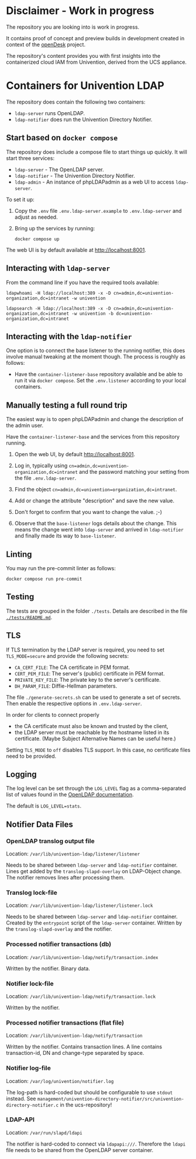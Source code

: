 # Disclaimer - Work in progress

The repository you are looking into is work in progress.

It contains proof of concept and preview builds in development created in context of the [openDesk](https://gitlab.opencode.de/bmi/souveraener_arbeitsplatz/info) project.

The repository's content provides you with first insights into the containerized cloud IAM from Univention, derived from the UCS appliance. 

# Containers for Univention LDAP

The repository does contain the following two containers:

- `ldap-server` runs OpenLDAP.
- `ldap-notifier` does run the Univention Directory Notifier.


## Start based on `docker compose`

The repository does include a compose file to start things up quickly. It will
start three services:

- `ldap-server` - The OpenLDAP server.
- `ldap-notifier` - The Univention Directory Notifier.
- `ldap-admin` - An instance of phpLDAPadmin as a web UI to access
  `ldap-server`.


To set it up:

1. Copy the `.env` file `.env.ldap-server.example` to `.env.ldap-server` and adjust
   as needed.

2. Bring up the services by running:

   ```
   docker compose up
   ```

The web UI is by default available at <http://localhost:8001>.



## Interacting with `ldap-server`


From the command line if you have the required tools available:

```
ldapwhoami -H ldap://localhost:389 -x -D cn=admin,dc=univention-organization,dc=intranet -w univention

ldapsearch -H ldap://localhost:389 -x -D cn=admin,dc=univention-organization,dc=intranet -w univention -b dc=univention-organization,dc=intranet
```


## Interacting with the `ldap-notifier`

One option is to connect the base listener to the running notifier, this does
involve manual tweaking at the moment though. The process is roughly as follows:

- Have the `container-listener-base` repository available and be able to run it
  via `docker compose`. Set the `.env.listener` according to your local
  containers.


## Manually testing a full round trip

The easiest way is to open phpLDAPadmin and change the description of the admin
user.

Have the `container-listener-base` and the services from this repository running.


1. Open the web UI, by default <http://localhost:8001>.

2. Log in, typically using `cn=admin,dc=univention-organization,dc=intranet` and
   the password matching your setting from the file `.env.ldap-server`.

3. Find the object `cn=admin,dc=univention=organization,dc=intranet`.

4. Add or change the attribute "description" and save the new value.

5. Don't forget to confirm that you want to change the value. ;-)

6. Observe that the `base-listener` logs details about the change. This means
   the change went into `ldap-server` and arrived in `ldap-notifier` and finally
   made its way to `base-listener`.


## Linting

You may run the pre-commit linter as follows:

```
docker compose run pre-commit
```

## Testing

The tests are grouped in the folder `./tests`. Details are described in the file
[`./tests/README.md`][tests_readme_md].

[tests_readme_md]: ./tests/README.md


## TLS

If TLS termination by the LDAP server is required,
you need to set `TLS_MODE=secure`
and provide the following secrets:
- `CA_CERT_FILE`: The CA certificate in PEM format.
- `CERT_PEM_FILE`: The server's (public) certificate in PEM format.
- `PRIVATE_KEY_FILE`: The private key to the server's certificate.
- `DH_PARAM_FILE`: Diffie-Hellman parameters.

The file `./generate-secrets.sh` can be used to generate a set of secrets.
Then enable the respective options in `.env.ldap-server`.

In order for clients to connect properly
- the CA certificate must also be known and trusted by the client,
- the LDAP server must be reachable by the hostname listed in its certificate.
  (Maybe Subject Alternative Names can be useful here.)

Setting `TLS_MODE` to `off` disables TLS support.
In this case, no certificate files need to be provided.

## Logging

The log level can be set through the `LOG_LEVEL` flag
as a comma-separated list of values found in the [OpenLDAP documentation](https://www.openldap.org/doc/admin24/runningslapd.html#Command-Line%20Options).

The default is `LOG_LEVEL=stats`.

## Notifier Data Files

### OpenLDAP translog output file

Location: `/var/lib/univention-ldap/listener/listener`

Needs to be shared between `ldap-server` and `ldap-notifier` container.
Lines get added by the `translog-slapd-overlay` on LDAP-Object change.
The notifier removes lines after processing them.

### Translog lock-file

Location: `/var/lib/univention-ldap/listener/listener.lock`

Needs to be shared between `ldap-server` and `ldap-notifier` container.
Created by the `entrypoint` script of the `ldap-server` container.
Written by the `translog-slapd-overlay` and the notifier.

### Processed notifier transactions (db)

Location: `/var/lib/univention-ldap/notify/transaction.index`

Written by the notifier.
Binary data.

### Notifier lock-file

Location: `/var/lib/univention-ldap/notify/transaction.lock`

Written by the notifier.

### Processed notifier transactions (flat file)

Location: `/var/lib/univention-ldap/notify/transaction`

Written by the notifier.
Contains transaction lines.
A line contains transaction-id, DN and change-type separated by space.

### Notifier log-file

Location: `/var/log/univention/notifier.log`

The log-path is hard-coded but should be configurable to use `stdout` instead.
See
`management/univention-directory-notifier/src/univention-directory-notifier.c`
in the ucs-repository!

### LDAP-API

Location: `/var/run/slapd/ldapi`

The notifier is hard-coded to connect via `ldapapi:///`.
Therefore the `ldapi` file needs to be shared from the OpenLDAP server container.
